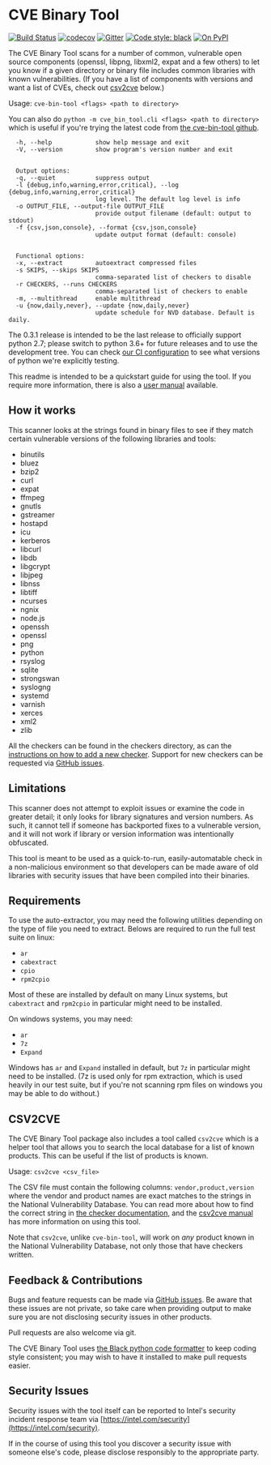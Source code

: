 CVE Binary Tool
===============

[![Build Status](https://github.com/intel/cve-bin-tool/workflows/cve-bin-tool/badge.svg?branch=master&event=push)](https://github.com/intel/cve-bin-tool/actions)
[![codecov](https://codecov.io/gh/intel/cve-bin-tool/branch/master/graph/badge.svg)](https://codecov.io/gh/intel/cve-bin-tool)
[![Gitter](https://badges.gitter.im/cve-bin-tool/community.svg)](https://gitter.im/cve-bin-tool/community?utm_source=badge&utm_medium=badge&utm_campaign=pr-badge)
[![Code style: black](https://img.shields.io/badge/code%20style-black-000000.svg)](https://github.com/python/black)
[![On PyPI](https://img.shields.io/pypi/v/cve-bin-tool)](https://pypi.org/project/cve-bin-tool/)


The CVE Binary Tool scans for a number of common, vulnerable open source
components (openssl, libpng, libxml2, expat and a few others) to let you know
if a given directory or binary file includes common libraries with known
vulnerabilities.  (If you have a list of components with versions and want a
list of CVEs, check out
[csv2cve](https://github.com/intel/cve-bin-tool#csv2cve) below.)

Usage:
`cve-bin-tool <flags> <path to directory>`

You can also do `python -m cve_bin_tool.cli <flags> <path to directory>` which is useful if you're trying the latest code from [the cve-bin-tool github](https://github.com/intel/cve-bin-tool/compare).


```
  -h, --help            show help message and exit
  -V, --version         show program's version number and exit


  Output options:
  -q, --quiet           suppress output
  -l {debug,info,warning,error,critical}, --log {debug,info,warning,error,critical}
                        log level. The default log level is info
  -o OUTPUT_FILE, --output-file OUTPUT_FILE
                        provide output filename (default: output to stdout)
  -f {csv,json,console}, --format {csv,json,console}
                        update output format (default: console)


  Functional options:
  -x, --extract         autoextract compressed files
  -s SKIPS, --skips SKIPS
                        comma-separated list of checkers to disable
  -r CHECKERS, --runs CHECKERS
                        comma-separated list of checkers to enable
  -m, --multithread     enable multithread
  -u {now,daily,never}, --update {now,daily,never}
                        update schedule for NVD database. Default is daily.
```

The 0.3.1 release is intended to be the last release to officially support
python 2.7; please switch to python 3.6+ for future releases and to use the
development tree.  You can check [our CI
configuration](https://github.com/intel/cve-bin-tool/blob/master/.github/workflows/pythonapp.yml)
to see what versions of python we're explicitly testing.

This readme is intended to be a quickstart guide for using the tool.  If you
require more information, there is also a [user manual](MANUAL.md) available.

How it works
------------

This scanner looks at the strings found in binary files to see if they
match certain vulnerable versions of the following libraries and tools:

* binutils
* bluez
* bzip2
* curl
* expat
* ffmpeg
* gnutls
* gstreamer
* hostapd
* icu
* kerberos
* libcurl
* libdb
* libgcrypt
* libjpeg
* libnss
* libtiff
* ncurses
* ngnix
* node.js
* openssh
* openssl
* png
* python
* rsyslog
* sqlite
* strongswan
* syslogng
* systemd
* varnish
* xerces
* xml2
* zlib

All the checkers can be found in the checkers directory, as can the
[instructions on how to add a new checker](cve_bin_tool/checkers/README.md).
Support for new checkers can be requested via
[GitHub issues](https://github.com/intel/cve-bin-tool/issues).

Limitations
-----------

This scanner does not attempt to exploit issues or examine the code in greater
detail; it only looks for library signatures and version numbers.  As such, it
cannot tell if someone has backported fixes to a vulnerable version, and it
will not work if library or version information was intentionally obfuscated.

This tool is meant to be used as a quick-to-run, easily-automatable check in a
non-malicious environment so that developers can be made aware of old libraries
with security issues that have been compiled into their binaries.

Requirements
------------

To use the auto-extractor, you may need the following utilities depending on the
type of file you need to extract. Belows are required to run the full
test suite on linux:

* `ar`
* `cabextract`
* `cpio`
* `rpm2cpio`

Most of these are installed by default on many Linux systems, but `cabextract` and
`rpm2cpio` in particular might need to be installed.

On windows systems, you may need:

* `ar`
* `7z`
* `Expand`

Windows has `ar` and `Expand` installed in default, but `7z` in particular might need to be installed.  (7z is used only for rpm extraction, which is used heavily in our test suite, but if you're not scanning rpm files on windows you may be able to do without.)

CSV2CVE
-------

The CVE Binary Tool package also includes a tool called `csv2cve` which is a helper tool that allows you to search the local database for a list of known products.  This can be useful if the list of products is known.

Usage:
`csv2cve <csv_file>`

The CSV file must contain the following columns: `vendor,product,version` where the vendor and product names are exact matches to the strings in the National Vulnerability Database.  You can read more about how to find the correct string in [the checker documentation](https://github.com/intel/cve-bin-tool/blob/master/cve_bin_tool/checkers/README.md), and the [csv2cve manual](https://github.com/intel/cve-bin-tool/blob/master/CSV2CVE.md) has more information on using this tool.

Note that `csv2cve`, unlike `cve-bin-tool`, will work on *any* product known in the National Vulnerability Database, not only those that have checkers written.

Feedback & Contributions
------------------------

Bugs and feature requests can be made via [GitHub
issues](https://github.com/intel/cve-bin-tool).  Be aware that these issues are
not private, so take care when providing output to make sure you are not
disclosing security issues in other products.

Pull requests are also welcome via git.

The CVE Binary Tool uses [the Black python code
formatter](https://github.com/python/black) to keep coding style consistent;
you may wish to have it installed to make pull requests easier.

Security Issues
---------------

Security issues with the tool itself can be reported to Intel's security
incident response team via
[https://intel.com/security](https://intel.com/security).

If in the course of using this tool you discover a security issue with someone
else's code, please disclose responsibly to the appropriate party.

